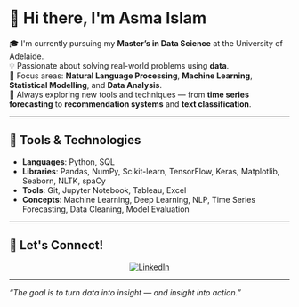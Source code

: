# 👋 Hi there, I'm Asma Islam

🎓 I'm currently pursuing my **Master’s in Data Science** at the University of Adelaide.  
💡 Passionate about solving real-world problems using **data**.  
🔬 Focus areas: **Natural Language Processing**, **Machine Learning**, **Statistical Modelling**, and **Data Analysis**.  
🌱 Always exploring new tools and techniques — from **time series forecasting** to **recommendation systems** and **text classification**.

---

## 🔧 Tools & Technologies

- **Languages**: Python, SQL  
- **Libraries**: Pandas, NumPy, Scikit-learn, TensorFlow, Keras, Matplotlib, Seaborn, NLTK, spaCy  
- **Tools**: Git, Jupyter Notebook, Tableau, Excel  
- **Concepts**: Machine Learning, Deep Learning, NLP, Time Series Forecasting, Data Cleaning, Model Evaluation

---



## 🤝 Let's Connect!

<p align="center">
 
  <a href="https://linkedin.com/in/aipromi" target="_blank">
    <img src="https://img.shields.io/badge/LinkedIn-0A66C2?style=for-the-badge&logo=linkedin&logoColor=white" alt="LinkedIn">
  </a>
 
</p>


---

_“The goal is to turn data into insight — and insight into action.”_


<!--
**asmaislampromi/asmaislampromi** is a ✨ _special_ ✨ repository because its `README.md` (this file) appears on your GitHub profile.

Here are some ideas to get you started:

- 🔭 I’m currently working on ...
- 🌱 I’m currently learning ...
- 👯 I’m looking to collaborate on ...
- 🤔 I’m looking for help with ...
- 💬 Ask me about ...
- 📫 How to reach me: ...
- 😄 Pronouns: ...
- ⚡ Fun fact: ...
-->
